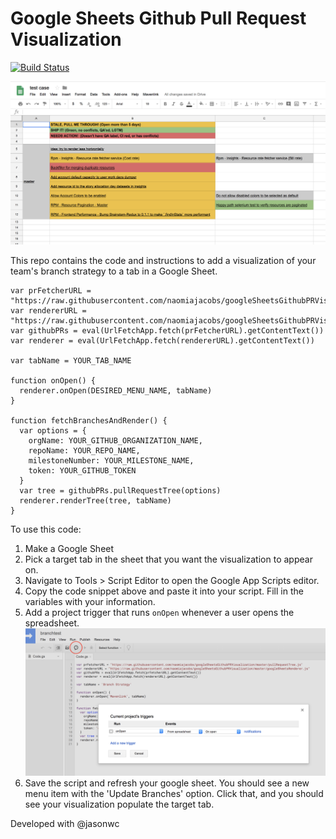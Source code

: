 # Google Sheets Github Pull Request Visualization

[![Build Status](https://travis-ci.org/naomiajacobs/googleSheetsGithubPRVisualization.svg?branch=master)](https://travis-ci.org/naomiajacobs/googleSheetsGithubPRVisualization)

![Visualization Screenshot](screenshots/visualization.png?raw=true)

This repo contains the code and instructions to add a visualization of your team's branch strategy to a tab in a Google Sheet.

```
var prFetcherURL = "https://raw.githubusercontent.com/naomiajacobs/googleSheetsGithubPRVisualization/master/pullRequestTree.js"
var rendererURL = "https://raw.githubusercontent.com/naomiajacobs/googleSheetsGithubPRVisualization/master/googleSheetsRenderer.js"
var githubPRs = eval(UrlFetchApp.fetch(prFetcherURL).getContentText())
var renderer = eval(UrlFetchApp.fetch(rendererURL).getContentText())

var tabName = YOUR_TAB_NAME

function onOpen() {
  renderer.onOpen(DESIRED_MENU_NAME, tabName)
}

function fetchBranchesAndRender() {
  var options = {
    orgName: YOUR_GITHUB_ORGANIZATION_NAME,
    repoName: YOUR_REPO_NAME,
    milestoneNumber: YOUR_MILESTONE_NAME,
    token: YOUR_GITHUB_TOKEN
  }
  var tree = githubPRs.pullRequestTree(options)
  renderer.renderTree(tree, tabName)
}
```

To use this code:
1. Make a Google Sheet
2. Pick a target tab in the sheet that you want the visualization to appear on.
3. Navigate to Tools > Script Editor to open the Google App Scripts editor.
4. Copy the code snippet above and paste it into your script. Fill in the variables with your information.
5. Add a project trigger that runs `onOpen` whenever a user opens the spreadsheet.
![Trigger Screenshot](screenshots/triggers.png?raw=true)
6. Save the script and refresh your google sheet. You should see a new menu item with the 'Update Branches' option. Click that, and you should see your visualization populate the target tab.

Developed with @jasonwc
